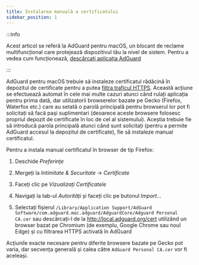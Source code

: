 ```yaml
---
title: Instalarea manuală a certificatului
sidebar_position: 1
---
```


:::info

Acest articol se referă la AdGuard pentru macOS, un blocant de reclame multifuncțional care protejează dispozitivul tău la nivel de sistem. Pentru a vedea cum funcționează, [descărcați aplicația AdGuard](https://agrd.io/download-kb-adblock)

:::

AdGuard pentru macOS trebuie să instaleze certificatul rădăcină în depozitul de certificate pentru a putea [filtra traficul HTTPS](/general/https-filtering/what-is-https-filtering). Această acțiune se efectuează automat în cele mai multe cazuri atunci când rulați aplicația pentru prima dată, dar utilizatorii browserelor bazate pe Gecko (Firefox, Waterfox etc.) care au setată o parolă principală pentru browserul lor pot fi solicitați să facă pași suplimentari (deoarece aceste browsere folosesc propriul depozit de certificate în loc de cel al sistemului). Aceștia trebuie fie să introducă parola principală atunci când sunt solicitați (pentru a permite AdGuard accesul la depozitul de certificate), fie să instaleze manual certificatul.

Pentru a instala manual certificatul în browser de tip Firefox:

  1. Deschide *Preferințe*

  2. Mergeți la *Intimitate & Securitate* → *Certificate*

  3. Faceți clic pe *Vizualizați Certificatele*

  4. Navigați la tab-ul *Autorități* și faceți clic pe butonul *Import...*

  5. Selectați fișierul `/Library/Application Support/AdGuard Software/com.adguard.mac.adguard/AdguardCore/Adguard Personal CA.cer` sau descărcați-l de la http://local.adguard.org/cert utilizând un browser bazat pe Chromium (de exemplu, Google Chrome sau noul Edge) și cu filtrarea HTTPS activată în AdGuard

Acțiunile exacte necesare pentru diferite browsere bazate pe Gecko pot varia, dar secvența generală și calea către `AdGuard Personal CA.cer` vor fi aceleași.
